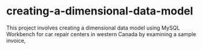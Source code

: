 # creating-a-dimensional-data-model
This project involves creating a dimensional data model using MySQL Workbench for car repair centers in western Canada by examining a sample invoice, 
